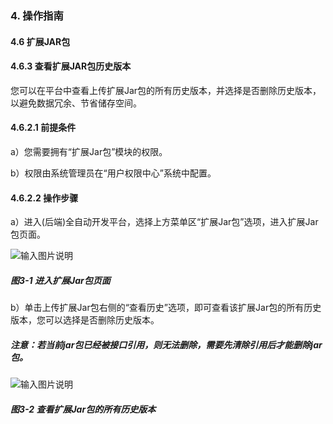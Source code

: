 ### 4. 操作指南

#### 4.6 扩展JAR包

#### 4.6.3 查看扩展JAR包历史版本

您可以在平台中查看上传扩展Jar包的所有历史版本，并选择是否删除历史版本，以避免数据冗余、节省储存空间。

#### 4.6.2.1 前提条件

a）您需要拥有“扩展Jar包”模块的权限。

b）权限由系统管理员在“用户权限中心”系统中配置。

#### 4.6.2.2 操作步骤

a）进入(后端)全自动开发平台，选择上方菜单区“扩展Jar包”选项，进入扩展Jar包页面。

![输入图片说明](../../../../images/SoFlu%EF%BC%88%E5%90%8E%E7%AB%AF%EF%BC%89%E5%BC%80%E5%8F%91%E5%B9%B3%E5%8F%B0/1.%20%E6%9C%80%E6%96%B0%E7%89%88%E6%9C%AC%20-%20%E6%9B%B4%E6%96%B0%E6%97%A5%E6%9C%9F%20-%202022.10.08/4.%20%E6%93%8D%E4%BD%9C%E6%8C%87%E5%8D%97/6.%20%E6%89%A9%E5%B1%95JAR%E5%8C%85/3-1.png)

##### 图3-1 进入扩展Jar包页面

b）单击上传扩展Jar包右侧的“查看历史”选项，即可查看该扩展Jar包的所有历史版本，您可以选择是否删除历史版本。

##### 注意：若当前jar包已经被接口引用，则无法删除，需要先清除引用后才能删除jar包。

![输入图片说明](../../../../images/SoFlu%EF%BC%88%E5%90%8E%E7%AB%AF%EF%BC%89%E5%BC%80%E5%8F%91%E5%B9%B3%E5%8F%B0/1.%20%E6%9C%80%E6%96%B0%E7%89%88%E6%9C%AC%20-%20%E6%9B%B4%E6%96%B0%E6%97%A5%E6%9C%9F%20-%202022.10.08/4.%20%E6%93%8D%E4%BD%9C%E6%8C%87%E5%8D%97/6.%20%E6%89%A9%E5%B1%95JAR%E5%8C%85/3-2.png)

##### 图3-2 查看扩展Jar包的所有历史版本
